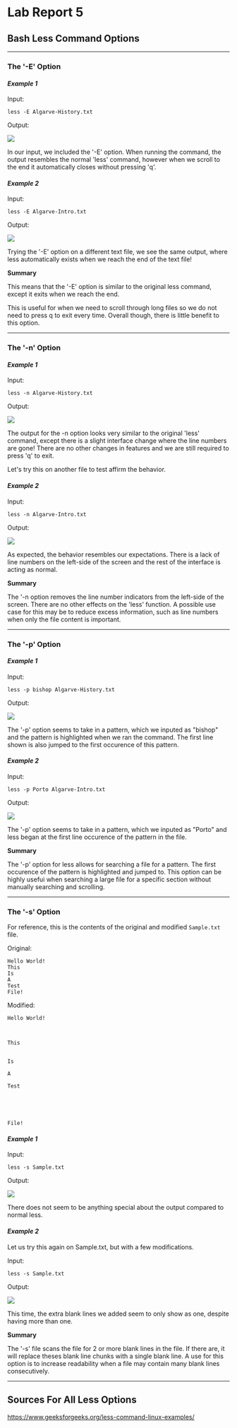 # Lab Report 5

## Bash Less Command Options
---
### The '-E' Option
#### *Example 1*
Input:
```
less -E Algarve-History.txt
```

Output:

![](https://cdn.discordapp.com/attachments/1078458930356834344/1084901179907129344/image.png)

In our input, we included the '-E' option. When running the command, the output resembles the normal 'less' command, however when we scroll to 
the end it automatically closes without pressing 'q'.

#### *Example 2*
Input:
```
less -E Algarve-Intro.txt
```

Output:

![](https://cdn.discordapp.com/attachments/1078458930356834344/1084901803214250024/image.png)

Trying the '-E' option on a different text file, we see the same output, where less automatically exists when we reach the end of the text file!

**Summary**

This means that the '-E' option is similar to the original less command, except it exits when we reach the end.

This is useful for when we need to scroll through long files so we do not need to press q to exit every time. Overall though, there is little benefit to this option.

---
### The '-n' Option
#### *Example 1*
Input:
```
less -n Algarve-History.txt
```
Output:

![](https://cdn.discordapp.com/attachments/1078458930356834344/1084903098524389476/image.png)

The output for the -n option looks very similar to the original 'less' command, except there is a slight interface change where the line numbers are gone!
There are no other changes in features and we are still required to press 'q' to exit.

Let's try this on another file to test affirm the behavior.

#### *Example 2*
Input:
```
less -n Algarve-Intro.txt
```
Output:

![](https://cdn.discordapp.com/attachments/1078458930356834344/1084906391531175986/image.png)

As expected, the behavior resembles our expectations. There is a lack of line numbers on the left-side of the screen and the rest of the interface is acting as normal.

**Summary**

The '-n option removes the line number indicators from the left-side of the screen. There are no other effects on the 'less' function.
A possible use case for this may be to reduce excess information, such as line numbers when only the file content is important.

---
### The '-p' Option
#### *Example 1*
Input:
```
less -p bishop Algarve-History.txt
```
Output:

![](https://cdn.discordapp.com/attachments/1078458930356834344/1084908395326361640/image.png)

The '-p' option seems to take in a pattern, which we inputed as "bishop" and the pattern is highlighted when we ran the command. The first line shown is also jumped to the first occurence of this pattern.

#### *Example 2*
Input:
```
less -p Porto Algarve-Intro.txt
```

Output:

![](https://cdn.discordapp.com/attachments/1078458930356834344/1084907416862326874/image.png)

The '-p' option seems to take in a pattern, which we inputed as "Porto" and less began at the first line occurence of the pattern in the file.

**Summary**

The '-p' option for less allows for searching a file for a pattern. The first occurence of the pattern is highlighted and jumped to.
This option can be highly usefui when searching a large file for a specific section without manually searching and scrolling.

---
### The '-s' Option
For reference, this is the contents of the original and modified ```Sample.txt``` file.

Original:
```
Hello World!
This
Is
A
Test
File!
```
Modified:
```
Hello World!



This


Is

A

Test





File!
```

#### *Example 1*
Input:
```
less -s Sample.txt                                                   
```
Output:

![](https://cdn.discordapp.com/attachments/1078458930356834344/1084909890100789289/image.png)

There does not seem to be anything special about the output compared to normal less.

#### *Example 2*
Let us try this again on Sample.txt, but with a few modifications.

Input:
```
less -s Sample.txt   
```
Output:

![](https://cdn.discordapp.com/attachments/1078458930356834344/1084911042993336330/image.png)

This time, the extra blank lines we added seem to only show as one, despite having more than one.

**Summary**

The '-s' file scans the file for 2 or more blank lines in the file. If there are, it will replace theses blank line chunks with a single blank line.
A use for this option is to increase readability when a file may contain many blank lines consecutively.

---
## Sources For All Less Options
https://www.geeksforgeeks.org/less-command-linux-examples/
